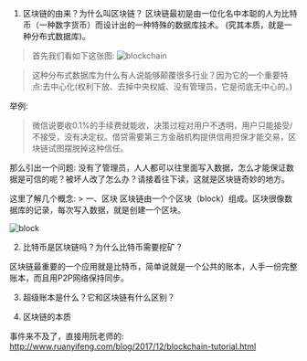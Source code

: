 1. 区块链的由来？为什么叫区块链？
    区块链最初是由一位化名中本聪的人为比特币（一种数字货币）而设计出的一种特殊的数据库技术。
(究其本质，就是一种分布式数据库)。

> 首先我们看如下这张图:
![blockchain](http://www.ruanyifeng.com/blogimg/asset/2017/bg2017122702.png)

   > 这种分布式数据库为什么有人说能够颠覆很多行业？因为它的一个重要特点:去中心化(权利下放、去掉中央权威、没有管理员，它是彻底无中心的。)

举例:
 >微信说要收0.1%的手续费就能收，决策过程对用户不透明，用户只能接受/不接受，没有决定权。借贷需要第三方金融机构提供信用担保才能交易，区块链试图摆脱掉这种信任。

那么引出一个问题:
   没有了管理员，人人都可以往里面写入数据，怎么才能保证数据是可信的呢？被坏人改了怎么办？请接着往下读，这就是区块链奇妙的地方。

这里了解几个概念:
    > 一、区块
    区块链由一个个区块（block）组成。区块很像数据库的记录，每次写入数据，就是创建一个区块。

![block](http://www.ruanyifeng.com/blogimg/asset/2017/bg2017122703.png)


2. 比特币是区块链吗？为什么比特币需要挖矿？

区块链最重要的一个应用就是比特币，简单说就是一个公共的账本，人手一份完整账本，而且用P2P网络保持同步。

3. 超级账本是什么？它和区块链有什么区别？

4. 区块链的本质

事件来不及了，直接用阮老师的: http://www.ruanyifeng.com/blog/2017/12/blockchain-tutorial.html